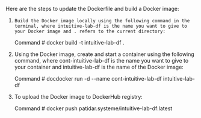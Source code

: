  Here are the steps to update the Dockerfile and build a Docker image:

1.     Build the Docker image locally using the following command in the terminal, where intuitive-lab-df is the name you want to give to your Docker image and . refers to the current directory:
	
	Command # docker build -t intuitive-lab-df .

2. Using the Docker image, create and start a container using the following command, where cont-intuitive-lab-df is the name you want to give to your container and intuitive-lab-df is the name of the Docker image:

	Command # docdocker run -d --name cont-intuitive-lab-df intuitive-lab-df
	
3. To upload the Docker image to DockerHub registry:

	Command #  docker push patidar.systeme/intuitive-lab-df:latest